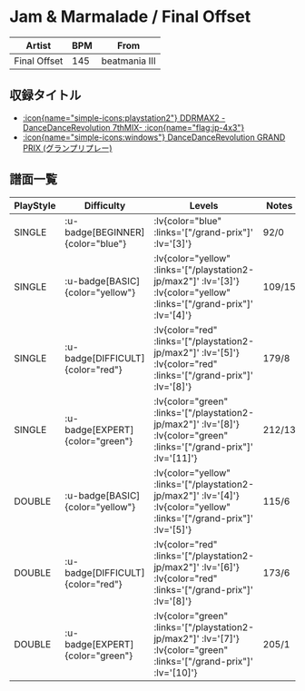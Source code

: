 # Jam & Marmalade / Final Offset

|Artist|BPM|From|
|------|---|----|
|Final Offset|145|beatmania III|

## 収録タイトル

- [ :icon{name="simple-icons:playstation2"} DDRMAX2 -DanceDanceRevolution 7thMIX- :icon{name="flag:jp-4x3"} ](/playstation2-jp/max2)
- [ :icon{name="simple-icons:windows"} DanceDanceRevolution GRAND PRIX (グランプリプレー)](/grand-prix)

## 譜面一覧

|PlayStyle|Difficulty|Levels|Notes|Movie|
|---------|----------|------|-----|-----|
|SINGLE| :u-badge[BEGINNER]{color="blue"} | :lv{color="blue" :links='["/grand-prix"]' :lv='[3]'} |92/0||
|SINGLE| :u-badge[BASIC]{color="yellow"} | :lv{color="yellow" :links='["/playstation2-jp/max2"]' :lv='[3]'}  :lv{color="yellow" :links='["/grand-prix"]' :lv='[4]'} |109/15||
|SINGLE| :u-badge[DIFFICULT]{color="red"} | :lv{color="red" :links='["/playstation2-jp/max2"]' :lv='[5]'}  :lv{color="red" :links='["/grand-prix"]' :lv='[8]'} |179/8||
|SINGLE| :u-badge[EXPERT]{color="green"} | :lv{color="green" :links='["/playstation2-jp/max2"]' :lv='[8]'}  :lv{color="green" :links='["/grand-prix"]' :lv='[11]'} |212/13||
|DOUBLE| :u-badge[BASIC]{color="yellow"} | :lv{color="yellow" :links='["/playstation2-jp/max2"]' :lv='[4]'}  :lv{color="yellow" :links='["/grand-prix"]' :lv='[5]'} |115/6||
|DOUBLE| :u-badge[DIFFICULT]{color="red"} | :lv{color="red" :links='["/playstation2-jp/max2"]' :lv='[6]'}  :lv{color="red" :links='["/grand-prix"]' :lv='[8]'} |173/6||
|DOUBLE| :u-badge[EXPERT]{color="green"} | :lv{color="green" :links='["/playstation2-jp/max2"]' :lv='[7]'}  :lv{color="green" :links='["/grand-prix"]' :lv='[10]'} |205/1||
